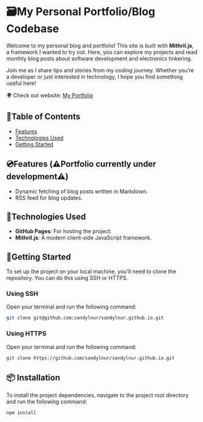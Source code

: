 # 🗃️My Personal Portfolio/Blog Codebase

Welcome to my personal blog and portfolio! This site is built with **Mithril.js**, a framework I wanted to try out. Here, you can explore my projects and read monthly blog posts about software development and electronics tinkering.

Join me as I share tips and stories from my coding journey. Whether you’re a developer or just interested in technology, I hope you find something useful here!

🌍 Check out website: [My Portfolio](https://sandylnur.github.io/)

## 📌Table of Contents

- [Features](#features)
- [Technologies Used](#technologies-used)
- [Getting Started](#getting-started)

## 💿Features (⚠️Portfolio currently under development⚠️)

- Dynamic fetching of blog posts written in Markdown.
- RSS feed for blog updates.

## 📱Technologies Used

- **GitHub Pages**: For hosting the project.
- **Mithril.js**: A modern client-side JavaScript framework.

## 🚀Getting Started

To set up the project on your local machine, you'll need to clone the repository. You can do this using SSH or HTTPS.

### Using SSH

Open your terminal and run the following command:

```bash
git clone git@github.com:sandylnur/sandylnur.github.io.git
```

### Using HTTPS

Open your terminal and run the following command:

```bash
git clone https://github.com/sandylnur/sandylnur.github.io.git
```

## 📦 Installation

To install the project dependencies, navigate to the project root directory and run the following command:

```bash
npm install
```
